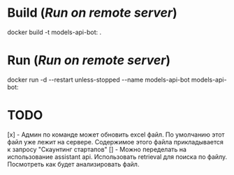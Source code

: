# Build (*Run on remote server*)
docker build -t models-api-bot:<version> .

# Run (*Run on remote server*)
docker run -d --restart unless-stopped --name models-api-bot models-api-bot:<version>

# TODO
[x] - Админ по команде может обновить excel файл. По умолчанию этот файл уже лежит на сервере. Содержимое этого файла прикладывается к запросу "Скаунтинг стартапов"
[] - Можно переделать на использование assistant api. Использовать retrieval для поиска по файлу. Посмотреть как будет анализировать файл.
